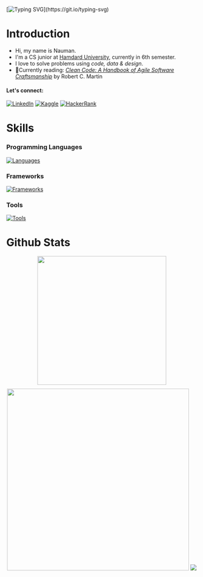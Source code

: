 
[![Typing SVG](https://readme-typing-svg.herokuapp.com?font=Press+Start+2P&size=36&duration=3000&pause=1000&color=f1f6f9&background=FFFFFF00&center=true&vCenter=true&random=false&width=1200&height=60&separator=%3D&lines=print(%22Hello%2C+world!%22)%3Dprintf(%22Hello%2C+world!\n%22);%3Dcout+%3C%3C+%22Hello%2C+world!%22;%3DConsole.Write(%22Hello%2C+world!%22);%3Decho+%22Hello%2C+world!%22)](https://git.io/typing-svg)

# Introduction

- Hi, my name is Nauman.
- I'm a CS junior at [Hamdard University](https://www.hamdard.edu.pk/), currently in 6th semester.
- I love to solve problems using *code, data & design*.
- 📘Currently reading: [*Clean Code: A Handbook of Agile Software Craftsmanship*](https://www.goodreads.com/book/show/3735293-clean-code) by Robert C. Martin

#### Let's connect:

[![LinkedIn](https://img.shields.io/badge/LinkedIn-%230077B5.svg?&style=flat-square&logo=linkedin&labelColor=0b65c3&logoColor=white&color=0b65c3)](https://linkedin.com/in/naumanaarif)
[![Kaggle](https://img.shields.io/badge/Kaggle-%230077B5.svg?&style=flat-square&logo=kaggle&labelColor=20beff&logoColor=white&color=20beff)](https://www.kaggle.com/naumanaarif)
[![HackerRank](https://img.shields.io/badge/HackerRank-%231877F2.svg?&style=flat-square&logo=hackerrank&color=0c131c)](https://www.hackerrank.com/naumanaarif)


# Skills

### Programming Languages

[![Languages](https://skillicons.dev/icons?i=python,c,cpp,html,css,js,bash,md,regex&theme=dark)](#)

### Frameworks

[![Frameworks](https://skillicons.dev/icons?i=flask,django,fastapi,selenium,bootstrap&theme=dark)](#)

### Tools

[![Tools](https://skillicons.dev/icons?i=git,github,linux,vscode,powershell,mysql,ps,figma&theme=dark)](#)



# Github Stats

<div align=center>

<div style="display: flex-wrap; justify-content: space-between;">

<!-- LANGS -->
<img src="https://github-readme-stats.vercel.app/api/top-langs/?username=naumanaarif&hide=Jupyter%20Notebook&title_color=ffffff&hide_border=true&show_icons=true&theme=github_dark&layout=compact" height="" width="340" style="margin-bottom: 10px">

<!-- STREAK -->
<img src="https://github-readme-streak-stats.herokuapp.com?user=naumanaarif&theme=github-dark-blue&stroke=384963&hide_border=true&date_format=M%20j%5B%2C%20Y%5D" width="480">

<!-- RANK -->
<img src="https://github-readme-stats.vercel.app/api?username=naumanaarif&theme=github_dark&show_icons=true&hide_border=true&count_private=true&hide_title=true">

<!-- </div> -->

<!-- CONTRIBUTION GRAPH -->
<!-- <img src="https://activity-graph.herokuapp.com/graph?username=naumanaarif&theme=github-dark&hide_border=true&color=e5e5e5&custom_title=Contributions%20in%20last%2030%20days"> -->

<!-- </div> -->

<!-- ![Views](https://komarev.com/ghpvc/?username=naumanaarif&color=1f6fea&style=for-the-badge&label=Profile+views) -->
